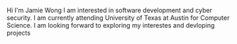 Hi I'm Jamie Wong
I am interested in software development and cyber security.
I am currently attending University of Texas at Austin for Computer Science.
I am looking forward to exploring my interestes and devloping projects

